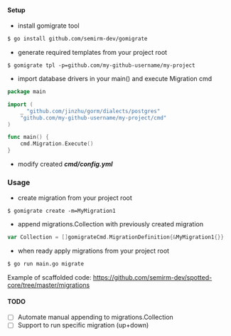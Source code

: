 #### Setup
* install gomigrate tool
```sh
$ go install github.com/semirm-dev/gomigrate
```

* generate required templates from your project root
```
$ gomigrate tpl -p=github.com/my-github-username/my-project
```

* import database drivers in your main() and execute Migration cmd
```go
package main

import (
	_ "github.com/jinzhu/gorm/dialects/postgres"
	"github.com/my-github-username/my-project/cmd"
)

func main() {
    cmd.Migration.Execute()
}
```

* modify created **_cmd/config.yml_**

### Usage
* create migration from your project root
```
$ gomigrate create -m=MyMigration1
```

* append migrations.Collection with previously created migration
```go
var Collection = []gomigrateCmd.MigrationDefinition{&MyMigration1{}}
```

* when ready apply migrations from your project root
```sh
$ go run main.go migrate
```

Example of scaffolded code: https://github.com/semirm-dev/spotted-core/tree/master/migrations


#### TODO
- [ ] Automate manual appending to migrations.Collection
- [ ] Support to run specific migration (up+down)
